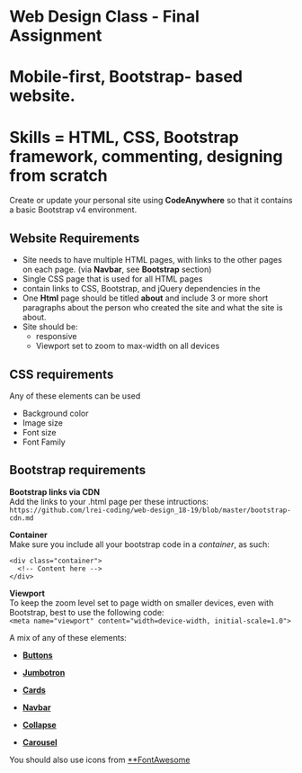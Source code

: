 # Web Design Class - Final Assignment
# Mobile-first, Bootstrap- based website. 
# Skills = HTML, CSS, Bootstrap framework, commenting, designing from scratch

Create or update your personal site using **CodeAnywhere** so that it contains a basic Bootstrap v4 environment. 

## Website Requirements

- Site needs to have multiple HTML pages, with links to the other pages on each page. (via **Navbar**, see **Bootstrap** section)
- Single CSS page that is used for all HTML pages
- contain links to CSS, Bootstrap, and jQuery dependencies in the <head> 
- One **Html** page should be titled **about** and include 3 or more short paragraphs about the person who created the site and what the site is about.
- Site should be:
  - responsive
  - Viewport set to zoom to max-width on all devices

## CSS requirements
Any of these elements can be used
- Background color
- Image size
- Font size
- Font Family

## Bootstrap requirements
**Bootstrap links via CDN**  
Add the links to your .html page per these intructions:  
``` https://github.com/lrei-coding/web-design_18-19/blob/master/bootstrap-cdn.md ```

**Container**  
Make sure you include all your bootstrap code in a *container*, as such:  
```
<div class="container">
  <!-- Content here -->
</div>
```
**Viewport**  
To keep the zoom level set to page width on smaller devices, even with Bootstrap, best to use the following code:  
```<meta name="viewport" content="width=device-width, initial-scale=1.0">```

A mix of any of these elements:

- [**Buttons**](https://getbootstrap.com/docs/4.0/components/buttons/)

- [**Jumbotron**](https://getbootstrap.com/docs/4.0/components/jumbotron/)

- [**Cards**](https://getbootstrap.com/docs/4.0/components/card/)

- [**Navbar**](https://getbootstrap.com/docs/4.0/components/navbar/)

- [**Collapse**](https://getbootstrap.com/docs/4.0/components/collapse/)

- [**Carousel**](https://getbootstrap.com/docs/4.0/components/carousel/)

You should also use icons from [**FontAwesome](https://fontawesome.com/)

